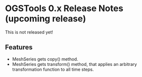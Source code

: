 # OGSTools 0.x Release Notes (upcoming release)

This is not released yet!

## Features

- MeshSeries gets copy() method.
- MeshSeries gets transform() method, that applies an arbitrary transformation function to all time steps.
